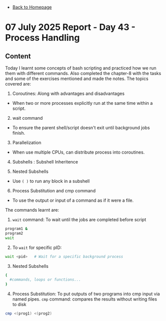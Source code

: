 - [Back to Homepage](/README.md)

# 07 July 2025 Report - Day 43 - Process Handling

## Content

Today I learnt some concepts of bash scripting and practiced how we run them with different commands. Also completed the chapter-8 with the tasks and some of the exercises mentioned and made the notes. The topics covered are:

1. Coroutines: Along with advantages and disadvantages      
- When two or more processes explicitly run at the same time within a script.

2. wait command     
- To ensure the parent shell/script doesn't exit until background jobs finish.

3. Parallelization      
- When use multiple CPUs, can distribute process into coroutines.

4. Subshells : Subshell Inheritence

5. Nested Subshells         
- Use `( )` to run any block in a subshell

6. Process Substitution and cmp command 
- To use the output or input of a command as if it were a file.

The commands learnt are:

1. `wait` command: To wait until the jobs are completed before script
```bash
program1 &
program2
wait
```

2. To `wait` for specific pID:
```bash
wait <pid>   # Wait for a specific background process
```

3. Nested Subshells
```bash
( 
  #commands, loops or functions...
)
```

4. Process Substitution: To put outputs of two programs into cmp input via named pipes.
`cmp` command: compares the results without writing files to disk
```bash
cmp <(prog1) <(prog2)
```